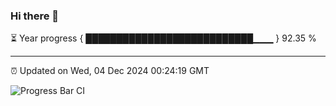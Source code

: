 ### Hi there 👋

⏳ Year progress { ███████████████████████████▁▁▁ } 92.35 %

---

⏰ Updated on Wed, 04 Dec 2024 00:24:19 GMT

![Progress Bar CI](https://github.com/liununu/liununu/workflows/Progress%20Bar%20CI/badge.svg)
